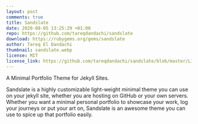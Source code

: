 ```yaml
---
layout: post
comments: true
title: Sandslate
date: 2020-08-05 13:25:29 +01:00
repo: https://github.com/tareqdandachi/sandslate
download: https://rubygems.org/gems/sandslate
author: Tareq El Dandachi
thumbnail: sandslate.webp
license: MIT
license_link: https://github.com/tareqdandachi/sandslate/blob/master/LICENSE
---
```


A Minimal Portfolio Theme for Jekyll Sites.

Sandslate is a highly customizable light-weight minimal theme you can use on your jekyll site, whether you are hosting on GitHub or your own servers.
Whether you want a minimal personal portfolio to showcase your work, log your journeys or put your art on, Sandslate is an awesome theme you can use  to spice up that portfolio easily.
